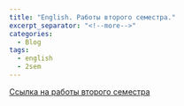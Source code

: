 ```yaml
---
title: "English. Работы второго семестра."
excerpt_separator: "<!--more-->"
categories:
  - Blog
tags:
  - english
  - 2sem
---
```


[Ссылка на работы второго семестра](https://github.com/ShadrinSpock/portfolio-herzen/tree/master/_english/2_sem)
